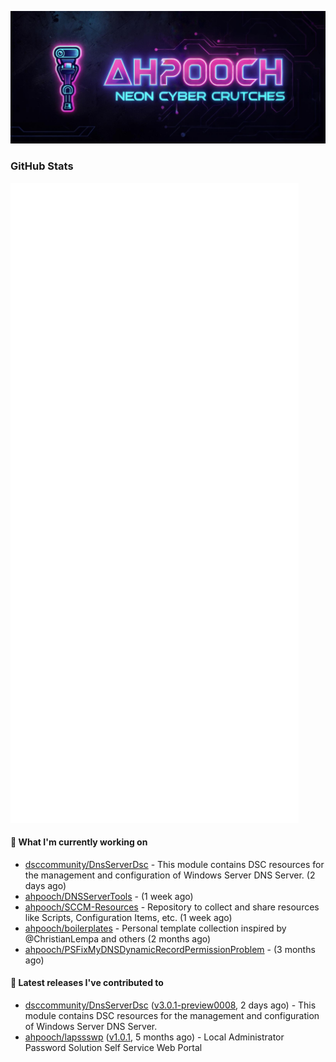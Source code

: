 <p align="center"><img src="https://raw.githubusercontent.com/ahpooch/ahpooch/main/ahpooch_NeonCyberCrutches.jpeg" />

### GitHub Stats
<p align="left"><img src="https://raw.githubusercontent.com/ahpooch/ahpooch/main/github-metrics.svg" /></p>

#### 👷 What I'm currently working on

- [dsccommunity/DnsServerDsc](https://github.com/dsccommunity/DnsServerDsc) - This module contains DSC resources for the management and configuration of Windows Server DNS Server. (2 days ago)
- [ahpooch/DNSServerTools](https://github.com/ahpooch/DNSServerTools) -  (1 week ago)
- [ahpooch/SCCM-Resources](https://github.com/ahpooch/SCCM-Resources) - Repository to collect and share resources like Scripts, Configuration Items, etc. (1 week ago)
- [ahpooch/boilerplates](https://github.com/ahpooch/boilerplates) - Personal template collection inspired by @ChristianLempa and others (2 months ago)
- [ahpooch/PSFixMyDNSDynamicRecordPermissionProblem](https://github.com/ahpooch/PSFixMyDNSDynamicRecordPermissionProblem) -  (3 months ago)

#### 🚀 Latest releases I've contributed to

- [dsccommunity/DnsServerDsc](https://github.com/dsccommunity/DnsServerDsc) ([v3.0.1-preview0008](https://github.com/dsccommunity/DnsServerDsc/releases/tag/v3.0.1-preview0008), 2 days ago) - This module contains DSC resources for the management and configuration of Windows Server DNS Server.
- [ahpooch/lapssswp](https://github.com/ahpooch/lapssswp) ([v1.0.1](https://github.com/ahpooch/lapssswp/releases/tag/v1.0.1), 5 months ago) - Local Administrator Password Solution Self Service Web Portal
